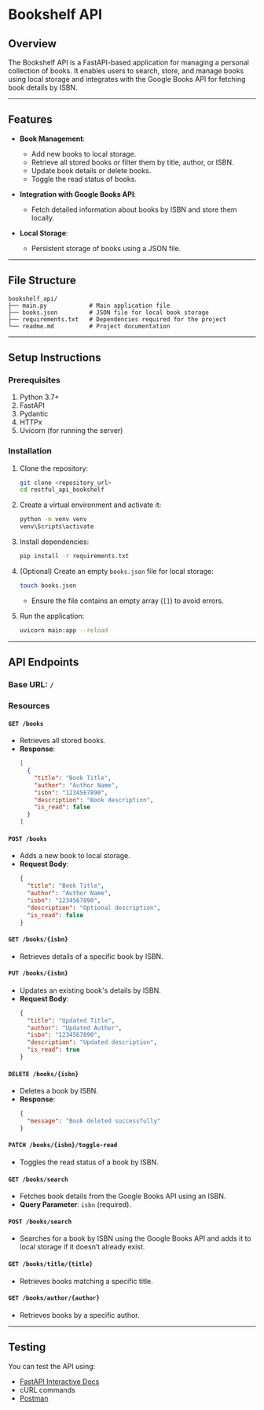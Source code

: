 # Bookshelf API

## Overview
The Bookshelf API is a FastAPI-based application for managing a personal collection of books. It enables users to search, store, and manage books using local storage and integrates with the Google Books API for fetching book details by ISBN.

---

## Features

- **Book Management**:
  - Add new books to local storage.
  - Retrieve all stored books or filter them by title, author, or ISBN.
  - Update book details or delete books.
  - Toggle the read status of books.

- **Integration with Google Books API**:
  - Fetch detailed information about books by ISBN and store them locally.

- **Local Storage**:
  - Persistent storage of books using a JSON file.

---

## File Structure

```
bookshelf_api/
├── main.py            # Main application file
├── books.json         # JSON file for local book storage
├── requirements.txt   # Dependencies required for the project
└── readme.md          # Project documentation
```

---

## Setup Instructions

### Prerequisites
1. Python 3.7+
2. FastAPI
3. Pydantic
4. HTTPx
5. Uvicorn (for running the server)

### Installation

1. Clone the repository:
    ```bash
    git clone <repository_url>
    cd restful_api_bookshelf
    ```

2. Create a virtual environment and activate it:
    ```bash
    python -m venv venv
    venv\Scripts\activate
    ```

3. Install dependencies:
    ```bash
    pip install -r requirements.txt
    ```

4. (Optional) Create an empty `books.json` file for local storage:
    ```bash
    touch books.json
    ```
    - Ensure the file contains an empty array (`[]`) to avoid errors.

5. Run the application:
    ```bash
    uvicorn main:app --reload
    ```

---

## API Endpoints

### Base URL: `/`

### Resources

#### **`GET /books`**
- Retrieves all stored books.
- **Response**:
  ```json
  [
    {
      "title": "Book Title",
      "author": "Author Name",
      "isbn": "1234567890",
      "description": "Book description",
      "is_read": false
    }
  ]
  ```

#### **`POST /books`**
- Adds a new book to local storage.
- **Request Body**:
  ```json
  {
    "title": "Book Title",
    "author": "Author Name",
    "isbn": "1234567890",
    "description": "Optional description",
    "is_read": false
  }
  ```

#### **`GET /books/{isbn}`**
- Retrieves details of a specific book by ISBN.

#### **`PUT /books/{isbn}`**
- Updates an existing book's details by ISBN.
- **Request Body**:
  ```json
  {
    "title": "Updated Title",
    "author": "Updated Author",
    "isbn": "1234567890",
    "description": "Updated description",
    "is_read": true
  }
  ```

#### **`DELETE /books/{isbn}`**
- Deletes a book by ISBN.
- **Response**:
  ```json
  {
    "message": "Book deleted successfully"
  }
  ```

#### **`PATCH /books/{isbn}/toggle-read`**
- Toggles the read status of a book by ISBN.

#### **`GET /books/search`**
- Fetches book details from the Google Books API using an ISBN.
- **Query Parameter**: `isbn` (required).

#### **`POST /books/search`**
- Searches for a book by ISBN using the Google Books API and adds it to local storage if it doesn’t already exist.

#### **`GET /books/title/{title}`**
- Retrieves books matching a specific title.

#### **`GET /books/author/{author}`**
- Retrieves books by a specific author.

---

## Testing

You can test the API using:
- [FastAPI Interactive Docs](http://127.0.0.1:8000/docs)
- cURL commands
- [Postman](https://www.postman.com/)

